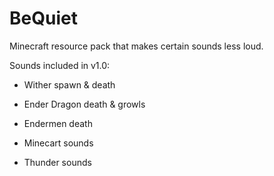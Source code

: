 # BeQuiet
Minecraft resource pack that makes certain sounds less loud.

Sounds included in v1.0:
- Wither spawn & death
- Ender Dragon death & growls
- Endermen death

- Minecart sounds

- Thunder sounds
